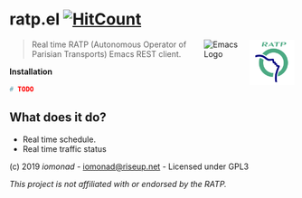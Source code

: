 # ratp.el [![HitCount](http://hits.dwyl.io/ratp/ratp.el.svg)](http://hits.dwyl.io/ratp/ratp.el)

<a href="https://github.com/iomonad/ratp.el"><img
  src="https://raw.githubusercontent.com/iomonad/ratp.el/master/.github/logo.png" alt="RATP Logo"
  width="80" height="80" align="right"></a>
<a href="https://github.com/iomonad/ratp.el"><img
  src="https://www.gnu.org/software/emacs/images/emacs.png" alt="Emacs Logo"
  width="80" height="80" align="right"></a> 

  > Real time RATP (Autonomous Operator of Parisian Transports) Emacs REST client.
 
**Installation**

```bash
# TODO
```
## What does it do?

* Real time schedule.
* Real time traffic status


(c) 2019 *iomonad* - <iomonad@riseup.net> - Licensed under GPL3

*This project is not affiliated with or endorsed by the RATP.*
